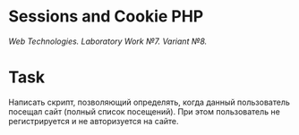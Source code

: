 # Sessions and Cookie PHP
*Web Technologies. Laboratory Work №7. Variant №8.*
# Task
Написать скрипт, позволяющий определять, когда данный пользователь посещал сайт (полный список посещений). При этом пользователь не регистрируется и не авторизуется на сайте. 
